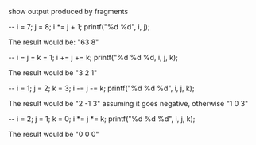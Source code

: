 show output produced by fragments

-- i = 7; j = 8;
i *= j + 1;
printf("%d %d", i, j);

The result would be: "63 8"

-- i = j = k = 1;
i += j += k;
printf("%d %d %d, i, j, k);

The result would be "3 2 1"

-- i = 1; j = 2; k = 3;
i -= j -= k;
printf("%d %d %d", i, j, k);

The result would be "2 -1 3" assuming it goes negative, otherwise "1 0 3"

-- i = 2; j = 1; k = 0;
i *= j *= k;
printf("%d %d %d", i, j, k);

The result would be "0 0 0"

